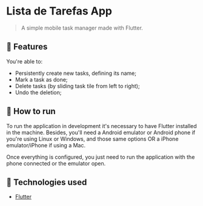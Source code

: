 # Lista de Tarefas App
> A simple mobile task manager made with Flutter.

## :art: Features

You're able to:

- Persistently create new tasks, defining its name;
- Mark a task as done;
- Delete tasks (by sliding task tile from left to right);
- Undo the deletion;

## :rocket: How to run

To run the application in development it's necessary to have Flutter installed in the machine. Besides, you'll need a Android emulator or Android phone if you're using Linux or Windows, and those same options OR a iPhone emulator/iPhone if using a Mac.

Once everything is configured, you just need to run the application with the phone connected or the emulator open.

## :toolbox: Technologies used

- [Flutter](https://github.com/flutter/flutter)
